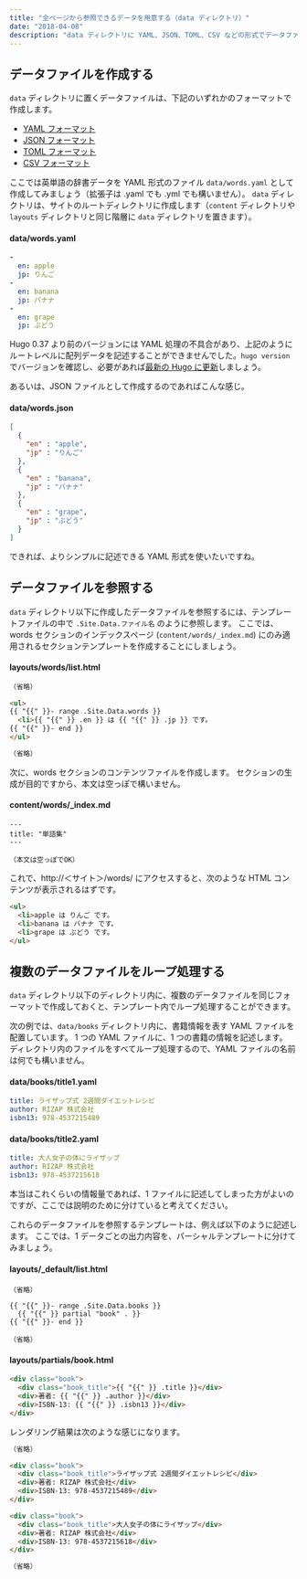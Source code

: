 ```yaml
---
title: "全ページから参照できるデータを用意する（data ディレクトリ）"
date: "2018-04-08"
description: "data ディレクトリに YAML、JSON、TOML、CSV などの形式でデータファイルを作成しておくと、すべてのページから自由に参照できるようになります。"
---
```


データファイルを作成する
----

`data` ディレクトリに置くデータファイルは、下記のいずれかのフォーマットで作成します。

- [YAML フォーマット](http://yaml.org/spec/)
- [JSON フォーマット](https://www.ecma-international.org/publications/files/ECMA-ST/ECMA-404.pdf)
- [TOML フォーマット](https://github.com/toml-lang/toml)
- [CSV フォーマット](https://tools.ietf.org/html/rfc4180)

ここでは英単語の辞書データを YAML 形式のファイル `data/words.yaml` として作成してみましょう（拡張子は .yaml でも .yml でも構いません）。
`data` ディレクトリは、サイトのルートディレクトリに作成します（`content` ディレクトリや `layouts` ディレクトリと同じ階層に `data` ディレクトリを置きます）。

#### data/words.yaml

~~~ yaml
-
  en: apple
  jp: りんご
-
  en: banana
  jp: バナナ
-
  en: grape
  jp: ぶどう
~~~

<div class="note">
Hugo 0.37 より前のバージョンには YAML 処理の不具合があり、上記のようにルートレベルに配列データを記述することができませんでした。<code>hugo version</code> でバージョンを確認し、必要があれば<a href="../install.html">最新の Hugo に更新</a>しましょう。
</div>

あるいは、JSON ファイルとして作成するのであればこんな感じ。

#### data/words.json

~~~ json
[
  {
    "en" : "apple",
    "jp" : "りんご"
  },
  {
    "en" : "banana",
    "jp" : "バナナ"
  },
  {
    "en" : "grape",
    "jp" : "ぶどう"
  }
]
~~~

できれば、よりシンプルに記述できる YAML 形式を使いたいですね。


データファイルを参照する
----

`data` ディレクトリ以下に作成したデータファイルを参照するには、テンプレートファイルの中で `.Site.Data.ファイル名` のように参照します。
ここでは、words セクションのインデックスページ (`content/words/_index.md`) にのみ適用されるセクションテンプレートを作成することにしましょう。

#### layouts/words/list.html

~~~ html
（省略）

<ul>
{{ "{{" }}- range .Site.Data.words }}
  <li>{{ "{{" }} .en }} は {{ "{{" }} .jp }} です。
{{ "{{" }}- end }}
</ul>

（省略）
~~~

次に、words セクションのコンテンツファイルを作成します。
セクションの生成が目的ですから、本文は空っぽで構いません。

#### content/words/_index.md

~~~
---
title: "単語集"
---

（本文は空っぽでOK）
~~~

これで、http://＜サイト＞/words/ にアクセスすると、次のような HTML コンテンツが表示されるはずです。

~~~ html
<ul>
  <li>apple は りんご です。
  <li>banana は バナナ です。
  <li>grape は ぶどう です。
</ul>
~~~


複数のデータファイルをループ処理する
----

`data` ディレクトリ以下のディレクトリ内に、複数のデータファイルを同じフォーマットで作成しておくと、テンプレート内でループ処理することができます。

次の例では、`data/books` ディレクトリ内に、書籍情報を表す YAML ファイルを配置しています。
1 つの YAML ファイルに、1 つの書籍の情報を記述します。
ディレクトリ内のファイルをすべてループ処理するので、YAML ファイルの名前は何でも構いません。

#### data/books/title1.yaml

~~~ yaml
title: ライザップ式 2週間ダイエットレシピ
author: RIZAP 株式会社
isbn13: 978-4537215489
~~~

#### data/books/title2.yaml

~~~ yaml
title: 大人女子の体にライザップ
author: RIZAP 株式会社
isbn13: 978-4537215618
~~~

本当はこれくらいの情報量であれば、1 ファイルに記述してしまった方がよいのですが、ここでは説明のために分けていると考えてください。

これらのデータファイルを参照するテンプレートは、例えば以下のように記述します。
ここでは、1 データごとの出力内容を、パーシャルテンプレートに分けてみましょう。

#### layouts/_default/list.html

~~~
（省略）

{{ "{{" }}- range .Site.Data.books }}
  {{ "{{" }} partial "book" . }}
{{ "{{" }}- end }}

（省略）
~~~

#### layouts/partials/book.html

~~~ html
<div class="book">
  <div class="book_title">{{ "{{" }} .title }}</div>
  <div>著者: {{ "{{" }} .author }}</div>
  <div>ISBN-13: {{ "{{" }} .isbn13 }}</div>
</div>
~~~

レンダリング結果は次のような感じになります。

~~~ html
（省略）

<div class="book">
  <div class="book_title">ライザップ式 2週間ダイエットレシピ</div>
  <div>著者: RIZAP 株式会社</div>
  <div>ISBN-13: 978-4537215489</div>
</div>

<div class="book">
  <div class="book_title">大人女子の体にライザップ</div>
  <div>著者: RIZAP 株式会社</div>
  <div>ISBN-13: 978-4537215618</div>
</div>

（省略）
~~~

